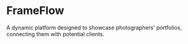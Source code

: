 # FrameFlow
 A dynamic platform designed to showcase photographers’ portfolios, connecting them with potential clients.
